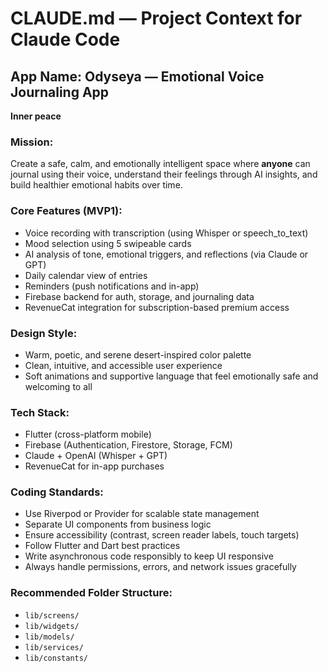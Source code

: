 # CLAUDE.md — Project Context for Claude Code

## App Name: Odyseya — Emotional Voice Journaling App

**Inner peace**

### Mission:
Create a safe, calm, and emotionally intelligent space where **anyone** can journal using their voice, understand their feelings through AI insights, and build healthier emotional habits over time.

### Core Features (MVP1):
- Voice recording with transcription (using Whisper or speech_to_text)
- Mood selection using 5 swipeable cards
- AI analysis of tone, emotional triggers, and reflections (via Claude or GPT)
- Daily calendar view of entries
- Reminders (push notifications and in-app)
- Firebase backend for auth, storage, and journaling data
- RevenueCat integration for subscription-based premium access

### Design Style:
- Warm, poetic, and serene desert-inspired color palette
- Clean, intuitive, and accessible user experience
- Soft animations and supportive language that feel emotionally safe and welcoming to all

### Tech Stack:
- Flutter (cross-platform mobile)
- Firebase (Authentication, Firestore, Storage, FCM)
- Claude + OpenAI (Whisper + GPT)
- RevenueCat for in-app purchases

### Coding Standards:
- Use Riverpod or Provider for scalable state management
- Separate UI components from business logic
- Ensure accessibility (contrast, screen reader labels, touch targets)
- Follow Flutter and Dart best practices
- Write asynchronous code responsibly to keep UI responsive
- Always handle permissions, errors, and network issues gracefully

### Recommended Folder Structure:
- `lib/screens/`
- `lib/widgets/`
- `lib/models/`
- `lib/services/`
- `lib/constants/`

